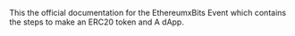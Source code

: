This the official documentation for the EthereumxBits Event which contains the steps to make an ERC20 token and A dApp.
